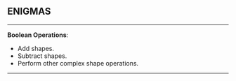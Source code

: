

## ENIGMAS
-----

**Boolean Operations**:

- Add shapes.
- Subtract shapes.
- Perform other complex shape operations.

----
